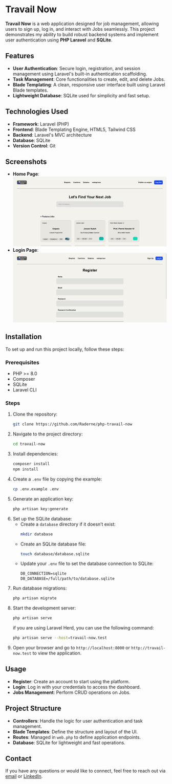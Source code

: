 # Travail Now

**Travail Now** is a web application designed for job management, allowing users to sign up, log in, and interact with Jobs seamlessly. This project demonstrates my ability to build robust backend systems and implement user authentication using **PHP Laravel** and **SQLite**.

## Features

-   **User Authentication**: Secure login, registration, and session management using Laravel's built-in authentication scaffolding.
-   **Task Management**: Core functionalities to create, edit, and delete Jobs.
-   **Blade Templating**: A clean, responsive user interface built using Laravel Blade templates.
-   **Lightweight Database**: SQLite used for simplicity and fast setup.

## Technologies Used

-   **Framework**: Laravel (PHP)
-   **Frontend**: Blade Templating Engine, HTML5, Tailwind CSS
-   **Backend**: Laravel's MVC architecture
-   **Database**: SQLite
-   **Version Control**: Git

## Screenshots

-   **Home Page**:
    ![Home Page](screenshots/home.png)
-   **Login Page**:
    ![Login Page](screenshots/login.png)

## Installation

To set up and run this project locally, follow these steps:

### Prerequisites

-   PHP >= 8.0
-   Composer
-   SQLite
-   Laravel CLI

### Steps

1. Clone the repository:
    ```bash
    git clone https://github.com/Raderne/php-travail-now
    ```
2. Navigate to the project directory:
    ```bash
    cd travail-now
    ```
3. Install dependencies:
    ```bash
    composer install
    npm install
    ```
4. Create a `.env` file by copying the example:
    ```bash
    cp .env.example .env
    ```
5. Generate an application key:
    ```bash
    php artisan key:generate
    ```
6. Set up the SQLite database:
    - Create a `database` directory if it doesn’t exist:
        ```bash
        mkdir database
        ```
    - Create an SQLite database file:
        ```bash
        touch database/database.sqlite
        ```
    - Update your `.env` file to set the database connection to SQLite:
        ```
        DB_CONNECTION=sqlite
        DB_DATABASE=/full/path/to/database.sqlite
        ```
7. Run database migrations:
    ```bash
    php artisan migrate
    ```
8. Start the development server:
    ```bash
    php artisan serve
    ```
    if you are using Laravel Herd, you can use the following command:
    ```bash
    php artisan serve --host=travail-now.test
    ```
9. Open your browser and go to `http://localhost:8000` or `http://travail-now.test` to view the application.

## Usage

-   **Register**: Create an account to start using the platform.
-   **Login**: Log in with your credentials to access the dashboard.
-   **Jobs Management**: Perform CRUD operations on Jobs.

## Project Structure

-   **Controllers**: Handle the logic for user authentication and task management.
-   **Blade Templates**: Define the structure and layout of the UI.
-   **Routes**: Managed in `web.php` to define application endpoints.
-   **Database**: SQLite for lightweight and fast operations.

## Contact

If you have any questions or would like to connect, feel free to reach out via [email](mailto:relmarzouki@gmail.com) or [LinkedIn](https://www.linkedin.com/in/reda-elmarzouki-98a89ba0/).
